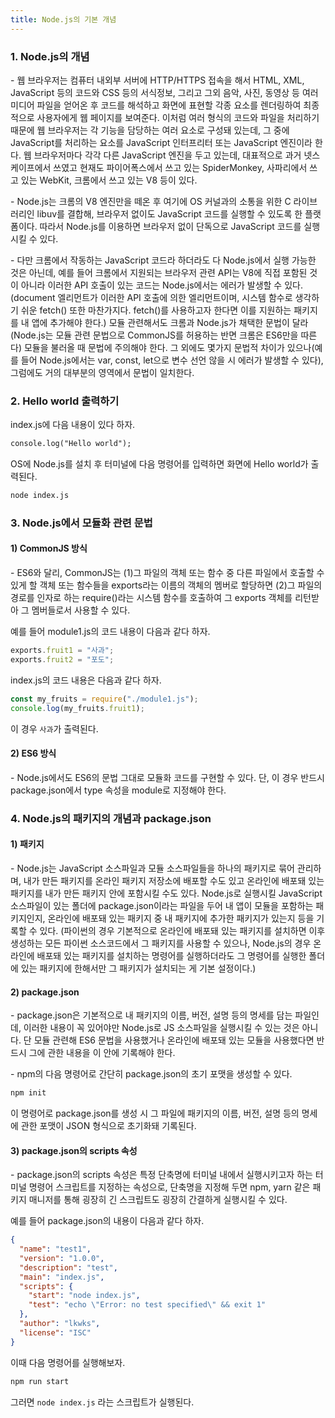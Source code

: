 ```yaml
---
title: Node.js의 기본 개념
---
```


### 1. Node.js의 개념 

\- 웹 브라우저는 컴퓨터 내외부 서버에 HTTP/HTTPS 접속을 해서 HTML, XML, JavaScript 등의 코드와 CSS 등의 서식정보, 그리고 그외 음악, 사진, 동영상 등 여러 미디어 파일을 얻어온 후 코드를 해석하고 화면에 표현할 각종 요소를 렌더링하여 최종적으로 사용자에게 웹 페이지를 보여준다. 이처럼 여러 형식의 코드와 파일을 처리하기 때문에 웹 브라우저는 각 기능을 담당하는 여러 요소로 구성돼 있는데, 그 중에 JavaScript를 처리하는 요소를 JavaScript 인터프리터 또는 JavaScript 엔진이라 한다. 웹 브라우저마다 각각 다른 JavaScript 엔진을 두고 있는데, 대표적으로 과거 넷스케이프에서 쓰였고 현재도 파이어폭스에서 쓰고 있는 SpiderMonkey, 사파리에서 쓰고 있는 WebKit, 크롬에서 쓰고 있는 V8 등이 있다.

\- Node.js는 크롬의 V8 엔진만을 떼온 후 여기에 OS 커널과의 소통을 위한 C 라이브러리인 libuv를 결합해, 브라우저 없이도 JavaScript 코드를 실행할 수 있도록 한 플랫폼이다. 따라서 Node.js를 이용하면 브라우저 없이 단독으로 JavaScript 코드를 실행시킬 수 있다. 

\- 다만 크롬에서 작동하는 JavaScript 코드라 하더라도 다 Node.js에서 실행 가능한 것은 아닌데, 예를 들어 크롬에서 지원되는 브라우저 관련 API는 V8에 직접 포함된 것이 아니라 이러한 API 호출이 있는 코드는 Node.js에서는 에러가 발생할 수 있다. (document 엘리먼트가 이러한 API 호출에 의한 엘리먼트이며, 시스템 함수로 생각하기 쉬운 fetch() 또한 마찬가지다. fetch()를 사용하고자 한다면 이를 지원하는 패키지를 내 앱에 추가해야 한다.) 모듈 관련해서도 크롬과 Node.js가 채택한 문법이 달라(Node.js는 모듈 관련 문법으로 CommonJS를 허용하는 반면 크롬은 ES6만을 따른다) 모듈을 불러올 때 문법에 주의해야 한다. 그 외에도 몇가지 문법적 차이가 있으나(예를 들어 Node.js에서는 var, const, let으로 변수 선언 않을 시 에러가 발생할 수 있다), 그럼에도 거의 대부분의 영역에서 문법이 일치한다.


### 2. Hello world 출력하기

index.js에 다음 내용이 있다 하자.

```html
console.log("Hello world");
```


OS에 Node.js를 설치 후 터미널에 다음 명령어를 입력하면 화면에 Hello world가 출력된다.


```html
node index.js
```



### 3. Node.js에서 모듈화 관련 문법

#### 1) CommonJS 방식

\- ES6와 달리, CommonJS는 (1)그 파일의 객체 또는 함수 중 다른 파일에서 호출할 수 있게 할 객체 또는 함수들을 exports라는 이름의 객체의 멤버로 할당하면 (2)그 파일의 경로를 인자로 하는 require()라는 시스템 함수를 호출하여 그 exports 객체를 리턴받아 그 멤버들로서 사용할 수 있다. 

예를 들어 module1.js의 코드 내용이 다음과 같다 하자.
```javascript
exports.fruit1 = "사과";
exports.fruit2 = "포도";
```
index.js의 코드 내용은 다음과 같다 하자.
```javascript
const my_fruits = require("./module1.js");
console.log(my_fruits.fruit1);
```
이 경우 `사과`가 출력된다.

#### 2) ES6 방식

\- Node.js에서도 ES6의 문법 그대로 모듈화 코드를 구현할 수 있다. 단, 이 경우 반드시 package.json에서 type 속성을 module로 지정해야 한다. 



### 4. Node.js의 패키지의 개념과 package.json

#### 1) 패키지

\- Node.js는 JavaScript 소스파일과 모듈 소스파일들을 하나의 패키지로 묶어 관리하며, 내가 만든 패키지를 온라인 패키지 저장소에 배포할 수도 있고 온라인에 배포돼 있는 패키지를 내가 만든 패키지 안에 포함시킬 수도 있다. Node.js로 실행시킬 JavaScript 소스파일이 있는 폴더에 package.json이라는 파일을 두어 내 앱이 모듈을 포함하는 패키지인지, 온라인에 배포돼 있는 패키지 중 내 패키지에 추가한 패키지가 있는지 등을 기록할 수 있다. (파이썬의 경우 기본적으로 온라인에 배포돼 있는 패키지를 설치하면 이후 생성하는 모든 파이썬 소스코드에서 그 패키지를 사용할 수 있으나, Node.js의 경우 온라인에 배포돼 있는 패키지를 설치하는 명령어를 실행하더라도 그 명령어를 실행한 폴더에 있는 패키지에 한해서만 그 패키지가 설치되는 게 기본 설정이다.)

#### 2) package.json

\- package.json은 기본적으로 내 패키지의 이름, 버전, 설명 등의 명세를 담는 파일인데, 이러한 내용이 꼭 있어야만 Node.js로 JS 소스파일을 실행시킬 수 있는 것은 아니다. 단 모듈 관련해 ES6 문법을 사용했거나 온라인에 배포돼 있는 모듈을 사용했다면 반드시 그에 관한 내용을 이 안에 기록해야 한다.

\- npm의 다음 명령어로 간단히 package.json의 초기 포맷을 생성할 수 있다. 

```html
npm init
```

이 명령어로 package.json를 생성 시 그 파일에 패키지의 이름, 버전, 설명 등의 명세에 관한 포맷이 JSON 형식으로 초기화돼 기록된다.


#### 3) package.json의 scripts 속성

\- package.json의 scripts 속성은 특정 단축명에 터미널 내에서 실행시키고자 하는 터미널 명령어 스크립트를 지정하는 속성으로, 단축명을 지정해 두면 npm, yarn 같은 패키지 매니저를 통해 굉장히 긴 스크립트도 굉장히 간결하게 실행시킬 수 있다. 

예를 들어 package.json의 내용이 다음과 같다 하자.
```json
{
  "name": "test1",
  "version": "1.0.0",
  "description": "test",
  "main": "index.js",
  "scripts": {
    "start": "node index.js",
    "test": "echo \"Error: no test specified\" && exit 1"
  },
  "author": "lkwks",
  "license": "ISC"
}
```
이때 다음 명령어를 실행해보자.
```html
npm run start
```
그러면 `node index.js` 라는 스크립트가 실행된다.

